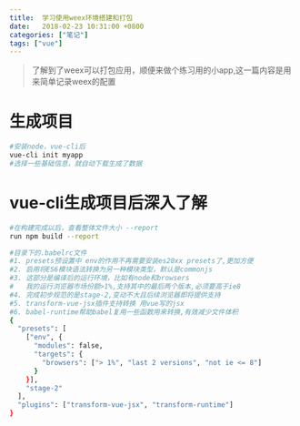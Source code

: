 ```yaml
---
title:  学习使用weex环境搭建和打包
date:   2018-02-23 10:31:00 +0800
categories: ["笔记"]
tags: ["vue"]
---
```



> 了解到了weex可以打包应用，顺便来做个练习用的小app,这一篇内容是用来简单记录weex的配置


生成项目
===

```bash
#安装node，vue-cli后
vue-cli init myapp
#选择一些基础信息，就自动下载生成了数据
```

vue-cli生成项目后深入了解
===

```bash
#在构建完成以后，查看整体文件大小 --report
run npm build --report

#目录下的.babelrc文件
#1. presets预设置中 env的作用不再需要安装es20xx presets了,更加方便
#2. 启用将ES6模块语法转换为另一种模块类型，默认是commonjs
#3. 这部分是编译后的运行环境，比如有node和browsers
#   我的运行浏览器市场份额>1%,支持其中的最后两个版本,必须要高于ie8
#4. 完成初步规范的是stage-2,变动不大且后续浏览器即将提供支持
#5. transform-vue-jsx插件支持转换 用vue写的jsx
#6. babel-runtime帮助babel复用一些函数用来转换,有效减少文件体积
{
  "presets": [
    ["env", {
      "modules": false,
      "targets": {
        "browsers": ["> 1%", "last 2 versions", "not ie <= 8"]
      }
    }],
    "stage-2"
  ],
  "plugins": ["transform-vue-jsx", "transform-runtime"]
}
```
